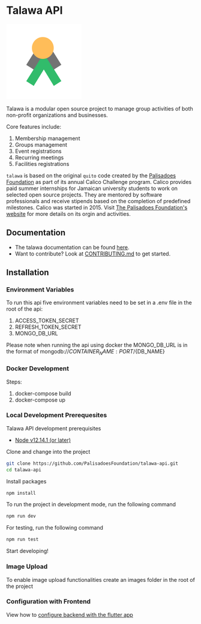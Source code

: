 # Talawa API

[![N|Solid](image/talawa-logo-lite-200x200.png)](https://github.com/PalisadoesFoundation/talawa-api)

Talawa is a modular open source project to manage group activities of both non-profit organizations and businesses.

Core features include:

 1. Membership management
 2. Groups management
 3. Event registrations
 4. Recurring meetings
 5. Facilities registrations

 ``talawa`` is based on the original ``quito`` code created by the [Palisadoes Foundation][pfd] as part of its annual Calico Challenge program. Calico provides paid summer internships for  Jamaican university students to work on selected open source projects. They are mentored by software professionals and receive stipends based on the completion of predefined milestones. Calico was started in 2015. Visit [The Palisadoes Foundation's website](http://www.palisadoes.org/) for more details on its orgin and activities.
 
## Documentation

- The talawa documentation can be found [here](https://palisadoesfoundation.github.io/talawa-docs/).
- Want to contribute? Look at [CONTRIBUTING.md](https://github.com/PalisadoesFoundation/talawa-api/blob/master/CONTRIBUTING.md) to get started.

## Installation

### Environment Variables

To run this api five environment variables need to be set in a .env file in the root of the api:  

1. ACCESS_TOKEN_SECRET  
2. REFRESH_TOKEN_SECRET  
3. MONGO_DB_URL  

Please note when running the api using docker the MONGO_DB_URL is in the format of mongodb://${CONTAINER_NAME}:{PORT}/${DB_NAME}

### Docker Development

Steps:
 1. docker-compose build
 2. docker-compose up

### Local Development Prerequesites

Talawa API development prerequisites

- [Node v12.14.1 (or later)][node]

Clone and change into the project

```sh
git clone https://github.com/PalisadoesFoundation/talawa-api.git
cd talawa-api
```

Install packages

```sh
npm install
```

To run the project in development mode, run the following command

```sh
npm run dev
```

For testing, run the following command

```sh
npm run test
```

Start developing!

[readthedocs]: <https://talawa.readthedocs.io/>
[repo]: <https://github.com/PalisadoesFoundation/talawa>
[pfd]: <http://www.palisadoes.org>
[node]: <https://nodejs.org/en/>
[yarn]: <https://yarnpkg.com/>

### Image Upload

To enable image upload functionalities create an images folder in the root of the project

### Configuration with Frontend

View how to [configure backend with the flutter app](https://github.com/PalisadoesFoundation/talawa-api/blob/master/configuration.md)
